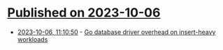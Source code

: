 # [Published on 2023-10-06](index.md)

* [2023-10-06, 11:10:50](https://lobste.rs/s/4baxc1/go_database_driver_overhead_on_insert) - [Go database driver overhead on insert-heavy workloads](https://notes.eatonphil.com/2023-10-05-go-database-sql-overhead-on-insert-heavy-workloads.html)
